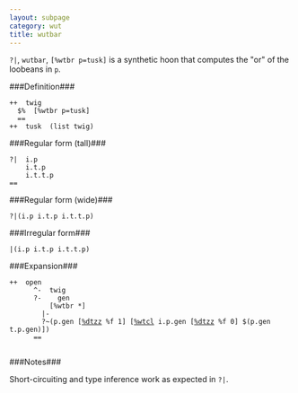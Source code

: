 ```yaml
---
layout: subpage
category: wut
title: wutbar
---
```


`?|`, `wutbar`, `[%wtbr p=tusk]` is a synthetic hoon that
computes the "or" of the loobeans in `p`.

###Definition###

    ++  twig  
      $%  [%wtbr p=tusk]
      ==
    ++  tusk  (list twig)

###Regular form (tall)###

    ?|  i.p
        i.t.p
        i.t.t.p
    ==

###Regular form (wide)###

    ?|(i.p i.t.p i.t.t.p)

###Irregular form###

    |(i.p i.t.p i.t.t.p)

###Expansion###

<div class="codeblock">
  <code>++  open
      ^-  twig
      ?-    gen
          [%wtbr *]
        |-
        ?~(p.gen [<a href="/bestiary/hoon/rune/dot/dtzz/">%dtzz</a> %f 1] [<a href="/bestiary/hoon/rune/wut/wtcl/">%wtcl</a> i.p.gen [<a href="/bestiary/hoon/rune/dot/dtzz/">%dtzz</a> %f 0] $(p.gen t.p.gen)])
      ==
  </code>
</div>

###Notes###

Short-circuiting and type inference work as expected in `?|`.

